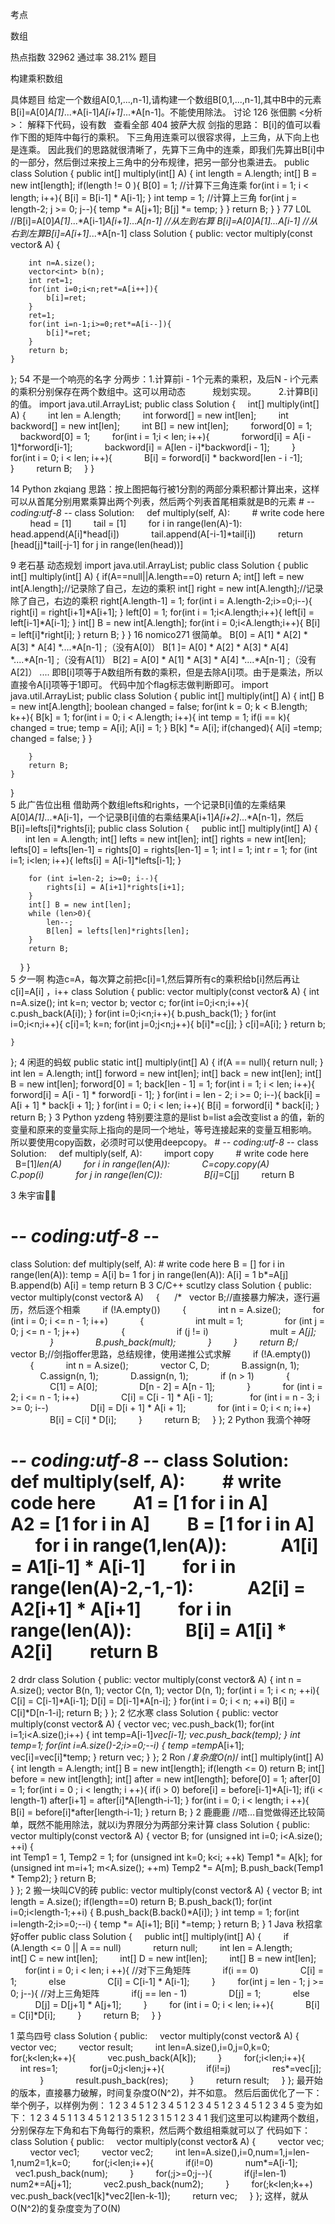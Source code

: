 考点    

数组

热点指数    32962
通过率    38.21%
题目    

构建乘积数组


具体题目    给定一个数组A[0,1,...,n-1],请构建一个数组B[0,1,...,n-1],其中B中的元素B[i]=A[0]*A[1]*...*A[i-1]*A[i+1]*...*A[n-1]。不能使用除法。
讨论    126
张佃鹏
<分析>： 解释下代码，设有数  
查看全部
404
披萨大叔
  剑指的思路： 
B[i]的值可以看作下图的矩阵中每行的乘积。
  下三角用连乘可以很容求得，上三角，从下向上也是连乘。 
  因此我们的思路就很清晰了，先算下三角中的连乘，即我们先算出B[i]中的一部分，然后倒过来按上三角中的分布规律，把另一部分也乘进去。 
public class Solution {
    public int[] multiply(int[] A) {
        int length = A.length;
        int[] B = new int[length];
        if(length != 0 ){
            B[0] = 1;
            //计算下三角连乘
            for(int i = 1; i < length; i++){
                B[i] = B[i-1] * A[i-1];
            }
            int temp = 1;
            //计算上三角
            for(int j = length-2; j >= 0; j--){
                temp *= A[j+1];
                B[j] *= temp;
            }
        }
		return B;
    }
}
77
L0L
//B[i]=A[0]*A[1]*...*A[i-1]*A[i+1]*...*A[n-1]
//从左到右算 B[i]=A[0]*A[1]*...*A[i-1]
//从右到左算B[i]*=A[i+1]*...*A[n-1] 
class Solution {
public:
    vector<int> multiply(const vector<int>& A) {
    
    	int n=A.size();
    	vector<int> b(n);
    	int ret=1;
    	for(int i=0;i<n;ret*=A[i++]){
    		b[i]=ret;
		}
		ret=1;
		for(int i=n-1;i>=0;ret*=A[i--]){
			b[i]*=ret;
		}
    	return b;
    }
};
54
不是一个响亮的名字
  分两步：1.计算前i - 1个元素的乘积，及后N - i个元素的乘积分别保存在两个数组中。这可以用动态
            规划实现。 
          2.计算B[i]的值。
import java.util.ArrayList;
public class Solution {
    int[] multiply(int[] A) {
        int len = A.length;
        int forword[] = new int[len];
        int backword[] = new int[len];
        int B[] = new int[len];
        forword[0] = 1;
        backword[0] = 1;
        for(int i = 1;i < len; i++){
            forword[i] = A[i - 1]*forword[i-1];
            backword[i] = A[len - i]*backword[i - 1];
        }
        for(int i = 0; i < len; i++){
            B[i] = forword[i] * backword[len - i -1];
        }
        return B;
    }
}
 
14
Python
zkqiang
        思路：按上图把每行被1分割的两部分乘积都计算出来，这样可以从首尾分别用累乘算出两个列表，然后两个列表首尾相乘就是B的元素     # -*- coding:utf-8 -*-
class Solution:
    def multiply(self, A):
        # write code here
        head = [1]
        tail = [1]
        for i in range(len(A)-1):
            head.append(A[i]*head[i])
            tail.append(A[-i-1]*tail[i])
        return [head[j]*tail[-j-1] for j in range(len(head))]
 
9
老石基
  动态规划 
import java.util.ArrayList;
public class Solution {
    public int[] multiply(int[] A) {
        if(A==null||A.length==0)
            return A;
		int[] left = new int[A.length];//记录除了自己，左边的乘积
        int[] right = new int[A.length];//记录除了自己，右边的乘积
        right[A.length-1] = 1;
        for(int i = A.length-2;i>=0;i--){
            right[i] = right[i+1]*A[i+1];
        }
        left[0] = 1;
        for(int i = 1;i<A.length;i++){
            left[i] = left[i-1]*A[i-1];
        }
        int[] B = new int[A.length];
        for(int i = 0;i<A.length;i++){
            B[i] = left[i]*right[i];
        }
        return B;
    }
}
16
nomico271
  很简单。    B[0] = A[1] * A[2] * A[3] * A[4] *....*A[n-1] ;（没有A[0]）    B[1 ]= A[0] * A[2] * A[3] * A[4] *....*A[n-1] ;（没有A[1]）    B[2] = A[0] * A[1] * A[3] * A[4] *....*A[n-1] ;（没有A[2]）    ....    即B[i]项等于A数组所有数的乘积，但是去除A[i]项。由于是乘法，所以直接令A[i]项等于1即可。    代码中加个flag标志做判断即可。  import java.util.ArrayList;
public class Solution {
    public int[] multiply(int[] A) {
		int[] B = new int[A.length];
        boolean changed = false;
        for(int k = 0; k < B.length; k++){
            B[k] = 1;
            for(int i = 0; i < A.length; i++){
                int temp = 1;
                if(i == k){
                    changed = true;
                    temp = A[i];
                    A[i] = 1;
                }
                B[k] *= A[i];
                if(changed){
                    A[i] =temp;
                    changed = false;
                }
            }
            
        }
        return B;
    }
}         
5
此广告位出租
 借助两个数组lefts和rights，一个记录B[i]值的左乘结果A[0]*A[1]*...*A[i-1]，一个记录B[i]值的右乘结果A[i+1]*A[i+2]*...*A[n-1]，然后B[i]=lefts[i]*rights[i];   public class Solution {
    public int[] multiply(int[] A) {
        int len = A.length;
		int[] lefts = new int[len];
		int[] rights = new int[len];
		lefts[0] = lefts[len-1] = rights[0] = rights[len-1] = 1;
		int l = 1;
		int r = 1;
		for (int i=1; i<len; i++){
			lefts[i] = A[i-1]*lefts[i-1];
		}
		
		for (int i=len-2; i>=0; i--){
			rights[i] = A[i+1]*rights[i+1];
		}
		int[] B = new int[len];
		while (len>0){
			len--;
			B[len] = lefts[len]*rights[len];
		}
		return B;
    }
}  
5
夕一啊
  构造c=A，每次算之前把c[i]=1,然后算所有c的乘积给b[i]然后再让c[i]=A[i] ，i++ 
class Solution {
public:
    vector<int> multiply(const vector<int>& A) {
        int n=A.size();
        int k=n;
    	vector<int> b;
        vector<int> c;
        for(int i=0;i<n;i++){
            c.push_back(A[i]);
        }
        for(int i=0;i<n;i++){
            b.push_back(1);
        }
        for(int i=0;i<n;i++){
            c[i]=1;
            k=n;
            for(int j=0;j<n;j++){
                b[i]*=c[j];
            }
            c[i]=A[i];
        }
        return b;
        
    }
};
4
闲逛的蚂蚁
        public static int[] multiply(int[] A) {
		if(A == null){
			return null;
		}
		int len = A.length;
		int[] forword = new int[len];
		int[] back = new int[len];
		int[] B = new int[len];
		forword[0] = 1;
		back[len - 1] = 1;
		for(int i = 1; i < len; i++){
			forword[i] = A[i - 1] * forword[i - 1];
		}
		for(int i = len - 2; i >= 0; i--){
			back[i] = A[i + 1] * back[i + 1];
		}
		for(int i = 0; i < len; i++){
			B[i] = forword[i] * back[i];
		}
		return B;
	}
3
Python
yzdeng
  特别要注意的是list b=list a会改变list a 的值，新的变量和原来的变量实际上指向的是同一个地址，等号连接起来的变量互相影响。 所以要使用copy函数，必须时可以使用deepcopy。  # -*- coding:utf-8 -*-
class Solution:
    def multiply(self, A):
        import copy
        # write code here
        B=[1]*len(A)
        for i in range(len(A)):
            C=copy.copy(A)
            C.pop(i)
            for j in range(len(C)):
                B[i]*=C[j]
        return B
 
3
朱宇宙🏋🏼
# -*- coding:utf-8 -*-
class Solution:
    def multiply(self, A):
        # write code here
        B = []
        for i in range(len(A)):
            temp = A[i]
            b= 1
            for j in range(len(A)):
                A[i] = 1
                b*=A[j]
            B.append(b)
            A[i] = temp
        return B 
3
C/C++
scutlzy
class Solution 
{
public:
    vector<int> multiply(const vector<int>& A) 
    {
     /*   vector<int> B;//直接暴力解决，逐行遍历，然后逐个相乘
        if (!A.empty())
        {
            int n = A.size();
            for (int i = 0; i <= n - 1; i++)
            {     
                int mult = 1;
                for (int j = 0; j <= n - 1; j++)
                {
                    if (j != i)
                        mult *= A[j];
                }
                B.push_back(mult);
            }
        }
        return B;*/
        vector<int> B;//剑指offer思路，总结规律，使用递推公式求解
        if (!A.empty())
        {
            int n = A.size();
            vector<int> C, D;
            B.assign(n, 1);
            C.assign(n, 1);
            D.assign(n, 1);
            if (n > 1)
            {
                C[1] = A[0];
                D[n - 2] = A[n - 1];
            }
            for (int i = 2; i <= n - 1; i++)
                C[i] = C[i - 1] * A[i - 1];  
            for (int i = n - 3; i >= 0; i--)
                D[i] = D[i + 1] * A[i + 1];
            for (int i = 0; i < n; i++)
                B[i] = C[i] * D[i];
        }
        return B;
    }
};
2
Python
我滴个神呀
# -*- coding:utf-8 -*- class Solution:     def multiply(self, A):         # write code here         A1 = [1 for i in A]         A2 = [1 for i in A]         B = [1 for i in A]         for i in range(1,len(A)):             A1[i] = A1[i-1] * A[i-1]         for i in range(len(A)-2,-1,-1):             A2[i] = A2[i+1] * A[i+1]         for i in range(len(A)):             B[i] = A1[i] * A2[i]         return B
2
drdr
class Solution {
public:
    vector<int> multiply(const vector<int>& A) {
        int n = A.size();
    	vector<int> B(n, 1);
        vector<int> C(n, 1);
        vector<int> D(n, 1);
        for(int i = 1; i < n; ++i){
            C[i] = C[i-1]*A[i-1];
            D[i] = D[i-1]*A[n-i];
        }
        for(int i = 0; i < n; ++i)
            B[i] = C[i]*D[n-1-i];
		return B;
    }
}; 
2
忆水寒
class Solution {
public:
    vector<int> multiply(const vector<int>& A) {
       vector<int> vec;
       vec.push_back(1);
       for(int i=1;i<A.size();i++)
       {
           int temp=A[i-1]*vec[i-1];
           vec.push_back(temp);
       }
       int temp=1;
       for(int i=A.size()-2;i>=0;--i)
       {
           temp =temp*A[i+1];
           vec[i]=vec[i]*temp;
       }
        return vec;
    }
};
2
Ron
	/*复杂度O(n)*/
         int[] multiply(int[] A) {
		int length = A.length;
		int[] B = new int[length];
		if(length <= 0)
			return B;
		int[] before = new int[length];
		int[] after = new int[length];
		before[0] = 1;
		after[0] = 1;
		for(int i = 0 ; i < length; i ++){
			if(i > 0)
				before[i] = before[i-1]*A[i-1];
			if(i < length-1)
				after[i+1] = after[i]*A[length-i-1];
		}
		for(int i = 0; i < length; i ++){
			B[i] = before[i]*after[length-i-1];
		}
		return B;
	}
2
鹿鹿鹿
//唔…自觉做得还比较简单，既然不能用除法，就以i为界限分为两部分来计算
class Solution {
public:
    vector<int> multiply(const vector<int>& A) 
    {
        vector<int> B;
        for (unsigned int i=0; i<A.size(); ++i)
        {            
            int Temp1 = 1, Temp2 = 1;
            for (unsigned int k=0; k<i; ++k)
                Temp1 *= A[k];
            for (unsigned int m=i+1; m<A.size(); ++m)
                Temp2 *= A[m];
            B.push_back(Temp1 * Temp2);
        }
        return B;    
    }
};
2
搬一块叫CV的砖
	public:
  vector<int> multiply(const vector<int>& A) {
  	  vector<int> B;
  	  int length = A.size();
      if(length==0)
          return B;
      B.push_back(1);
      for(int i=0;i<length-1;++i)
      {
          B.push_back(B.back()*A[i]);
      }
      int temp = 1;
      for(int i=length-2;i>=0;--i)
      {
          temp *= A[i+1];
          B[i] *=temp;
      }
      return B;
  }
1
Java
秋招拿好offer
public class Solution {
    public int[] multiply(int[] A) {
        if (A.length <= 0 || A == null)
            return null;
        int len = A.length;
        int[] C = new int[len];
        int[] D = new int[len];
        int[] B = new int[len];
        for(int i = 0; i < len; i ++){  //对下三角矩阵
            if(i == 0)
                C[i] = 1;
            else
                C[i] = C[i-1] * A[i-1];
        }
        for(int j = len - 1; j >= 0; j--){  //对上三角矩阵
            if(j == len - 1)
                D[j] = 1;
            else
                D[j] = D[j+1] * A[j+1];
        }
        for (int i = 0; i < len; i++){
            B[i] = C[i]*D[i];
        }
        return B;
    }
}
 
1
菜鸟四号
class Solution {
public:
    vector<int> multiply(const vector<int>& A) {
        vector<int> vec;
        vector<int> result;
        int len=A.size(),i=0,j=0,k=0;
        for(;k<len;k++){
            vec.push_back(A[k]);
        }
        for(;i<len;i++){
            int res=1;
            for(j=0;j<len;j++){
                if(i!=j)
                res*=vec[j];
            }
            result.push_back(res);
        }
        return result;
    }
};
   最开始的版本，直接暴力破解，时间复杂度O(N^2)，并不如意。    然后后面优化了一下：    举个例子，以样例为例：   1 2 3 4 5    1 2 3 4 5    1 2 3 4 5    1 2 3  4 5    1 2 3 4 5    变为如下：   1 2 3 4 5    1 1 3 4 5    1 2 1 3 5    1 2 3 1 5    1 2 3 4 1    我们这里可以构建两个数组，分别保存左下角和右下角每行的乘积，然后两个数组相乘就可以了    代码如下：  class Solution {
public:
    vector<int> multiply(const vector<int>& A) {
        vector<int> vec;
        vector<int> vec1;
        vector<int> vec2;
        int len=A.size(),i=0,num=1,j=len-1,num2=1,k=0;
        for(;i<len;i++){
            if(i!=0)
            num*=A[i-1];
            vec1.push_back(num);
        }
        for(;j>=0;j--){
            if(j!=len-1)
            num2*=A[j+1];
            vec2.push_back(num2);
        }
        for(;k<len;k++) vec.push_back(vec1[k]*vec2[len-k-1]);
        return vec;
    }
};
 这样，就从O(N^2)的复杂度变为了O(N)
